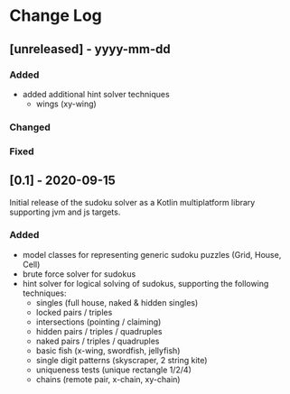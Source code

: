 # Change Log

## [unreleased] - yyyy-mm-dd
  
### Added
- added additional hint solver techniques
  - wings (xy-wing)

### Changed
  
### Fixed
  

## [0.1] - 2020-09-15

Initial release of the sudoku solver as a Kotlin multiplatform library supporting
jvm and js targets.
 
### Added
- model classes for representing generic sudoku puzzles (Grid, House, Cell)
- brute force solver for sudokus
- hint solver for logical solving of sudokus, supporting the following techniques:
  - singles (full house, naked & hidden singles)
  - locked pairs / triples
  - intersections (pointing / claiming)
  - hidden pairs / triples / quadruples
  - naked pairs / triples / quadruples
  - basic fish (x-wing, swordfish, jellyfish)
  - single digit patterns (skyscraper, 2 string kite)
  - uniqueness tests (unique rectangle 1/2/4)
  - chains (remote pair, x-chain, xy-chain)
